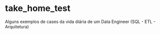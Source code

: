 # take_home_test
Alguns exemplos de cases da vida diária de um Data Engineer (SQL - ETL - Arquitetura)
